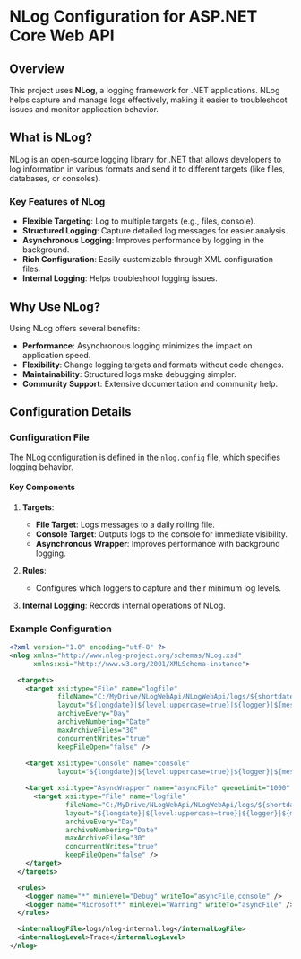 # NLog Configuration for ASP.NET Core Web API

## Overview

This project uses **NLog**, a logging framework for .NET applications. NLog helps capture and manage logs effectively, making it easier to troubleshoot issues and monitor application behavior.

## What is NLog?

NLog is an open-source logging library for .NET that allows developers to log information in various formats and send it to different targets (like files, databases, or consoles).

### Key Features of NLog

- **Flexible Targeting**: Log to multiple targets (e.g., files, console).
- **Structured Logging**: Capture detailed log messages for easier analysis.
- **Asynchronous Logging**: Improves performance by logging in the background.
- **Rich Configuration**: Easily customizable through XML configuration files.
- **Internal Logging**: Helps troubleshoot logging issues.

## Why Use NLog?

Using NLog offers several benefits:

- **Performance**: Asynchronous logging minimizes the impact on application speed.
- **Flexibility**: Change logging targets and formats without code changes.
- **Maintainability**: Structured logs make debugging simpler.
- **Community Support**: Extensive documentation and community help.

## Configuration Details

### Configuration File

The NLog configuration is defined in the `nlog.config` file, which specifies logging behavior.

#### Key Components

1. **Targets**:
   - **File Target**: Logs messages to a daily rolling file.
   - **Console Target**: Outputs logs to the console for immediate visibility.
   - **Asynchronous Wrapper**: Improves performance with background logging.

2. **Rules**:
   - Configures which loggers to capture and their minimum log levels.

3. **Internal Logging**: Records internal operations of NLog.

### Example Configuration

```xml
<?xml version="1.0" encoding="utf-8" ?>
<nlog xmlns="http://www.nlog-project.org/schemas/NLog.xsd"
      xmlns:xsi="http://www.w3.org/2001/XMLSchema-instance">

  <targets>
    <target xsi:type="File" name="logfile" 
            fileName="C:/MyDrive/NLogWebApi/NLogWebApi/logs/${shortdate}.log"
            layout="${longdate}|${level:uppercase=true}|${logger}|${message}|${exception:format=ToString}"
            archiveEvery="Day" 
            archiveNumbering="Date" 
            maxArchiveFiles="30" 
            concurrentWrites="true" 
            keepFileOpen="false" />
    
    <target xsi:type="Console" name="console" 
            layout="${longdate}|${level:uppercase=true}|${logger}|${message}" />

    <target xsi:type="AsyncWrapper" name="asyncFile" queueLimit="1000" flushTimeout="5000">
      <target xsi:type="File" name="logfile" 
              fileName="C:/MyDrive/NLogWebApi/NLogWebApi/logs/${shortdate}.log"
              layout="${longdate}|${level:uppercase=true}|${logger}|${message}|${exception:format=ToString}"
              archiveEvery="Day" 
              archiveNumbering="Date" 
              maxArchiveFiles="30" 
              concurrentWrites="true" 
              keepFileOpen="false" />
    </target>
  </targets>

  <rules>
    <logger name="*" minlevel="Debug" writeTo="asyncFile,console" />
    <logger name="Microsoft*" minlevel="Warning" writeTo="asyncFile" />
  </rules>

  <internalLogFile>logs/nlog-internal.log</internalLogFile>
  <internalLogLevel>Trace</internalLogLevel>
</nlog>
